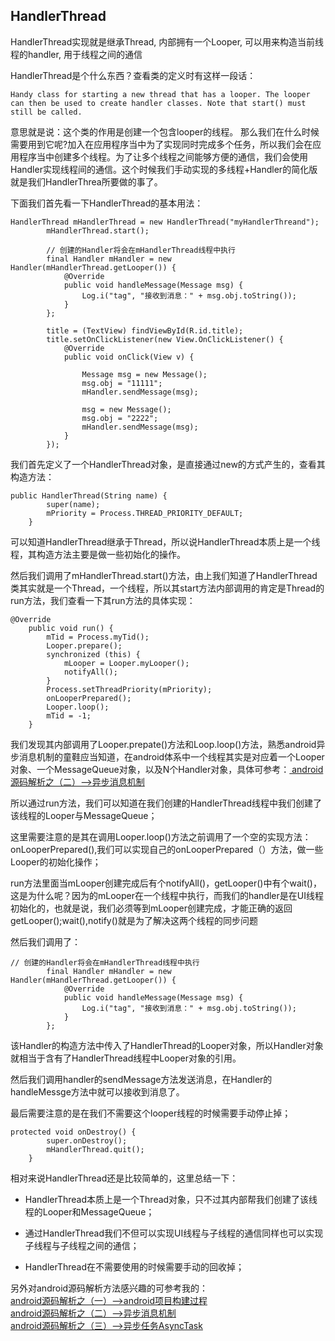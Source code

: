 ## HandlerThread
HandlerThread实现就是继承Thread, 内部拥有一个Looper, 可以用来构造当前线程的handler, 用于线程之间的通信

HandlerThread是个什么东西？查看类的定义时有这样一段话：

```
Handy class for starting a new thread that has a looper. The looper can then be used to create handler classes. Note that start() must still be called.
```
意思就是说：这个类的作用是创建一个包含looper的线程。
那么我们在什么时候需要用到它呢?加入在应用程序当中为了实现同时完成多个任务，所以我们会在应用程序当中创建多个线程。为了让多个线程之间能够方便的通信，我们会使用Handler实现线程间的通信。这个时候我们手动实现的多线程+Handler的简化版就是我们HandlerThrea所要做的事了。

下面我们首先看一下HandlerThread的基本用法：

```
HandlerThread mHandlerThread = new HandlerThread("myHandlerThreand");
        mHandlerThread.start();

        // 创建的Handler将会在mHandlerThread线程中执行
        final Handler mHandler = new Handler(mHandlerThread.getLooper()) {
            @Override
            public void handleMessage(Message msg) {
                Log.i("tag", "接收到消息：" + msg.obj.toString());
            }
        };

        title = (TextView) findViewById(R.id.title);
        title.setOnClickListener(new View.OnClickListener() {
            @Override
            public void onClick(View v) {

                Message msg = new Message();
                msg.obj = "11111";
                mHandler.sendMessage(msg);

                msg = new Message();
                msg.obj = "2222";
                mHandler.sendMessage(msg);
            }
        });
```

我们首先定义了一个HandlerThread对象，是直接通过new的方式产生的，查看其构造方法：

```
public HandlerThread(String name) {
        super(name);
        mPriority = Process.THREAD_PRIORITY_DEFAULT;
    }
```
可以知道HandlerThread继承于Thread，所以说HandlerThread本质上是一个线程，其构造方法主要是做一些初始化的操作。

然后我们调用了mHandlerThread.start()方法，由上我们知道了HandlerThread类其实就是一个Thread，一个线程，所以其start方法内部调用的肯定是Thread的run方法，我们查看一下其run方法的具体实现：

```
@Override
    public void run() {
        mTid = Process.myTid();
        Looper.prepare();
        synchronized (this) {
            mLooper = Looper.myLooper();
            notifyAll();
        }
        Process.setThreadPriority(mPriority);
        onLooperPrepared();
        Looper.loop();
        mTid = -1;
    }
```
我们发现其内部调用了Looper.prepate()方法和Loop.loop()方法，熟悉android异步消息机制的童鞋应当知道，在android体系中一个线程其实是对应着一个Looper对象、一个MessageQueue对象，以及N个Handler对象，具体可参考：<a href="http://blog.csdn.net/qq_23547831/article/details/50751687"> android源码解析之（二）-->异步消息机制</a>

所以通过run方法，我们可以知道在我们创建的HandlerThread线程中我们创建了该线程的Looper与MessageQueue；

这里需要注意的是其在调用Looper.loop()方法之前调用了一个空的实现方法：onLooperPrepared(),我们可以实现自己的onLooperPrepared（）方法，做一些Looper的初始化操作；

run方法里面当mLooper创建完成后有个notifyAll()，getLooper()中有个wait()，这是为什么呢？因为的mLooper在一个线程中执行，而我们的handler是在UI线程初始化的，也就是说，我们必须等到mLooper创建完成，才能正确的返回getLooper();wait(),notify()就是为了解决这两个线程的同步问题

然后我们调用了：

```
// 创建的Handler将会在mHandlerThread线程中执行
        final Handler mHandler = new Handler(mHandlerThread.getLooper()) {
            @Override
            public void handleMessage(Message msg) {
                Log.i("tag", "接收到消息：" + msg.obj.toString());
            }
        };
```
该Handler的构造方法中传入了HandlerThread的Looper对象，所以Handler对象就相当于含有了HandlerThread线程中Looper对象的引用。

然后我们调用handler的sendMessage方法发送消息，在Handler的handleMessge方法中就可以接收到消息了。

最后需要注意的是在我们不需要这个looper线程的时候需要手动停止掉；

```
protected void onDestroy() {
        super.onDestroy();
        mHandlerThread.quit();
    }

```

相对来说HandlerThread还是比较简单的，这里总结一下：

- HandlerThread本质上是一个Thread对象，只不过其内部帮我们创建了该线程的Looper和MessageQueue；

- 通过HandlerThread我们不但可以实现UI线程与子线程的通信同样也可以实现子线程与子线程之间的通信；

- HandlerThread在不需要使用的时候需要手动的回收掉；

另外对android源码解析方法感兴趣的可参考我的：
<br><a href="http://blog.csdn.net/qq_23547831/article/details/50634435"> android源码解析之（一）-->android项目构建过程</a>
<br><a href="http://blog.csdn.net/qq_23547831/article/details/50751687">android源码解析之（二）-->异步消息机制</a>
<br><a href="http://blog.csdn.net/qq_23547831/article/details/50803849">android源码解析之（三）-->异步任务AsyncTask</a>
